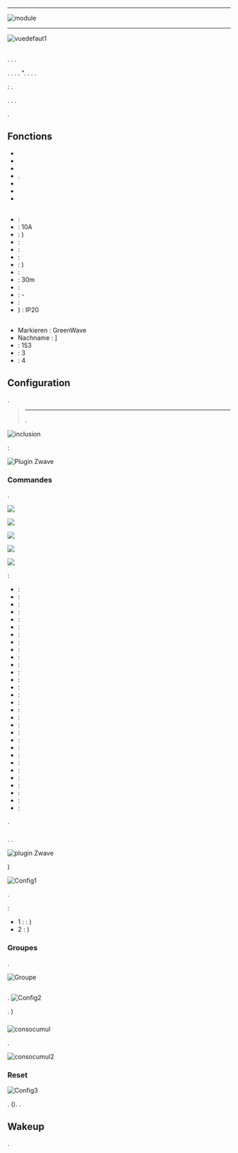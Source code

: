 # 

****

![module](images/greenwave.powernode/module.jpg)

****

![vuedefaut1](images/greenwave.powernode/vuedefaut1.jpg)

## 

. . .

. . . .  ". . . .

 : .

. . .

.

## Fonctions

-   
-   
-   
-   .
-   
-   
-   

## 

-    : 
-    : 10A
-    : )
-    : 
-    : 
-    : 
-    : )
-    : 
-    : 30m
-    : 
-    : -
-    : 
-   ) : IP20

## 

-   Markieren : GreenWave
-   Nachname : ]
-    : 153
-    : 3
-    : 4

## Configuration

 [](https://doc.jeedom.com/de_DE/plugins/automation%20protocol/openzwave/).

> ****
>
> .

![inclusion](images/greenwave.powernode/inclusion.jpg)

 :

![Plugin Zwave](images/greenwave.powernode/information.jpg)

### Commandes

.

![](images/greenwave.powernode/commandes.jpg)

![](images/greenwave.powernode/commandes2.jpg)

![](images/greenwave.powernode/commandes3.jpg)

![](images/greenwave.powernode/commandes4.jpg)

![](images/greenwave.powernode/commandes5.jpg)

 :

-    : 
-    : 
-    : 
-    : 
-    : 
-    : 
-    : 
-    : 
-    : 
-    : 
-    : 
-    : 
-    : 
-    : 
-    : 
-    : 
-    : 
-    : 
-    : 
-    : 
-    : 
-    : 
-    : 
-    : 
-    : 
-    : 
-    : 
-    : 
-    : 
-    : 

.

### 

. .

![ plugin Zwave](images/plugin/bouton_configuration.jpg)

)

![Config1](images/greenwave.powernode/config1.jpg)

.

 :

-   1 :  : )
-   2 : )

### Groupes

.

![Groupe](images/greenwave.powernode/groupe.jpg)

## 

### 

.
![Config2](images/greenwave.powernode/config2.jpg)

. )

### 

![consocumul](images/greenwave.powernode/consocumul.jpg)

.

![consocumul2](images/greenwave.powernode/consocumul2.jpg)

### Reset

![Config3](images/greenwave.powernode/config3.jpg)

. (). .

## Wakeup

.
